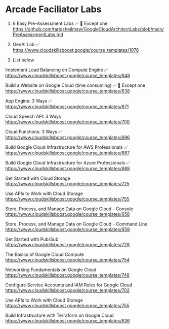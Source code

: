 # Arcade Faciliator Labs

1) 6 Easy Pre-Assessment Labs  ✅   🔘 Except one    
https://github.com/tariqsheikhsw/GoogleCloudArchitectLabs/blob/main/PreAssessmentLabs.md  
 

1) GenAI Lab  ✅  
https://www.cloudskillsboost.google/course_templates/1076

2) List below  


Implement Load Balancing on Compute Engine  ✅   
https://www.cloudskillsboost.google/course_templates/648 


Build a Website on Google Cloud (time consuming)  ✅ 🔘 Except one   
https://www.cloudskillsboost.google/course_templates/638  


App Engine: 3 Ways    ✅   
https://www.cloudskillsboost.google/course_templates/671    


Cloud Speech API: 3 Ways  
https://www.cloudskillsboost.google/course_templates/700  


Cloud Functions: 3 Ways  ✅   
https://www.cloudskillsboost.google/course_templates/696  


Build Google Cloud Infrastructure for AWS Professionals  ✅   
https://www.cloudskillsboost.google/course_templates/687


Build Google Cloud Infrastructure for Azure Professionals  ✅   
https://www.cloudskillsboost.google/course_templates/688


Get Started with Cloud Storage  
https://www.cloudskillsboost.google/course_templates/725  


Use APIs to Work with Cloud Storage  
https://www.cloudskillsboost.google/course_templates/755  

Store, Process, and Manage Data on Google Cloud - Console  
https://www.cloudskillsboost.google/course_templates/658  


Store, Process, and Manage Data on Google Cloud - Command Line  
https://www.cloudskillsboost.google/course_templates/659  


Get Started with Pub/Sub  
https://www.cloudskillsboost.google/course_templates/728  


The Basics of Google Cloud Compute  
https://www.cloudskillsboost.google/course_templates/754  


Networking Fundamentals on Google Cloud  
https://www.cloudskillsboost.google/course_templates/748  


Configure Service Accounts and IAM Roles for Google Cloud  
https://www.cloudskillsboost.google/course_templates/702  


Use APIs to Work with Cloud Storage  
https://www.cloudskillsboost.google/course_templates/755

Build Infrastructure with Terraform on Google Cloud  
https://www.cloudskillsboost.google/course_templates/636  

